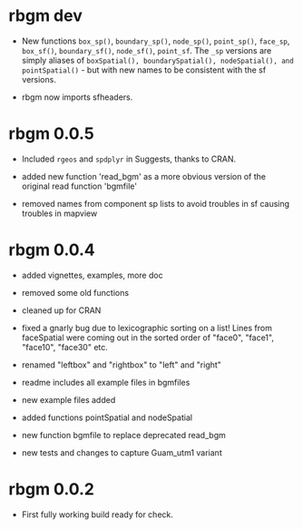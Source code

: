 # rbgm dev

* New functions `box_sp()`, `boundary_sp()`, `node_sp()`, `point_sp()`,
`face_sp`, `box_sf()`, `boundary_sf()`, `node_sf()`, `point_sf`. The `_sp`
versions are simply aliases of `boxSpatial(), boundarySpatial(), nodeSpatial(),
and pointSpatial()` - but with new names to be consistent with the sf versions.
 
* rbgm now imports sfheaders. 

# rbgm 0.0.5

* Included `rgeos` and `spdplyr` in Suggests, thanks to CRAN. 

* added new function 'read_bgm' as a more obvious version of the original read function 'bgmfile'

* removed names from component sp lists to avoid troubles in sf causing troubles in mapview

# rbgm 0.0.4

* added vignettes, examples, more doc

* removed some old functions

* cleaned up for CRAN

* fixed a gnarly bug due to lexicographic sorting on a list! Lines from faceSpatial were coming out in the sorted order of "face0", "face1", "face10", "face30" etc.

* renamed "leftbox" and "rightbox" to "left" and "right"

* readme includes all example files in bgmfiles

* new example files added

* added functions pointSpatial and nodeSpatial 

* new function bgmfile to replace deprecated read_bgm

* new tests and changes to capture Guam_utm1 variant

# rbgm 0.0.2

* First fully working build ready for check.



